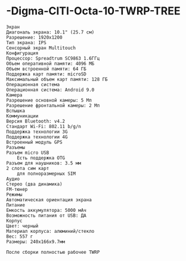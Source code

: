 # -Digma-CITI-Octa-10-TWRP-TREE
    Экран
    Диагональ экрана: 10.1" (25.7 см)
    Разрешение: 1920x1200
    Тип экрана: IPS
    Сенсорный экран Multitouch
    Конфигурация
    Процессор: Spreadtrum SC9863 1.6ГГц
    Объем оперативной памяти: 4096 МБ
    Объем встроенной памяти: 64 ГБ
    Поддержка карт памяти: microSD
    Максимальный объем карт памяти: 128 ГБ
    Операционная система
    Операционная система: Android 9.0
    Камера
    Разрешение основной камеры: 5 Мп
    Разрешение фронтальной камеры: 2 Мп
    Вспышка
    Коммуникации
    Версия Bluetooth: v4.2
    Стандарт Wi-Fi: 802.11 b/g/n
    Поддержка технологии 3G
    Поддержка технологии 4G
    Встроенный модуль GPS
    Разъемы
    Разъем micro USB
        Есть поддержка OTG
    Разъем для наушников: 3.5 мм
    2 слота сим карт
        для полноразмерных SIM
    Аудио
    Стерео (два динамика)
    FM-тюнер
    Режимы
    Автоматическая ориентация экрана
    Питание
    Емкость аккумулятора: 5000 мAч
    Возможность питания от USB: ДА
    Корпус
    Цвет: черный
    Материал корпуса: алюминий/стекло
    Вес: 557 г
    Размеры: 240x166x9.7мм
    
    После сборки полностью рабочее TWRP
